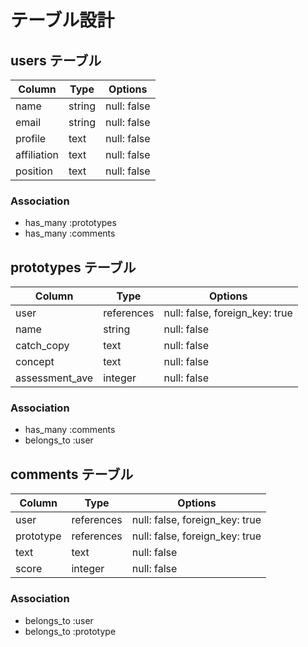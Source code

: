 # テーブル設計

## users テーブル

| Column             | Type   | Options     |
| ------------------ | ------ | ----------- |
| name               | string | null: false |
| email              | string | null: false |
| profile            |  text  | null: false |
| affiliation        |  text  | null: false |
| position           |  text  | null: false |

### Association
- has_many :prototypes
- has_many :comments


## prototypes テーブル

| Column       | Type   | Options     |
| ------------ | ------ | ----------- |
| user      | references | null: false, foreign_key: true|
| name         | string | null: false |
| catch_copy   |  text  | null: false |
| concept      |  text  | null: false |
|assessment_ave| integer| null: false |

### Association
- has_many :comments
- belongs_to :user

## comments テーブル

| Column       | Type   | Options     |
| ------------ | ------ | ----------- |
| user         | references | null: false, foreign_key: true|
| prototype    | references | null: false, foreign_key: true|
| text         |  text   | null: false |
| score        | integer | null: false|

### Association
- belongs_to :user
- belongs_to :prototype

